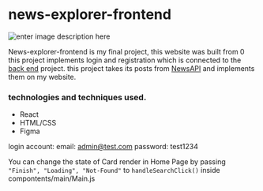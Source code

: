 # news-explorer-frontend
![enter image description here](https://i.imgur.com/PxzYZoO.png)

News-explorer-frontend is my final project, this website was built from 0 this project implements login and registration which is connected to the [back end](https://github.com/Michael-Ivlev/news-explorer-api) project. this project takes its posts from [NewsAPI](https://newsapi.org/) and implements them on my website.


### technologies and techniques used.

* React
* HTML/CSS
* Figma

login account:
email: admin@test.com
password: test1234

You can change the state of Card render in Home Page by passing ```"Finish", "Loading", "Not-Found"``` to ```handleSearchClick()``` inside compontents/main/Main.js




